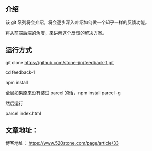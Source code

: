 ## 介绍

该 git 系列将会介绍，将会逐步深入介绍如何做一个知乎一样的反馈功能。

将从前端后端的角度，来讲解这个反馈的解决方案。

## 运行方式

git clone https://github.com/stone-jin/feedback-1.git

cd feedback-1

npm install

全局如果原来没有装过 parcel 的话，npm install parcel -g

然后运行

parcel index.html

## 文章地址：

博客地址： https://www.520stone.com/page/article/33

